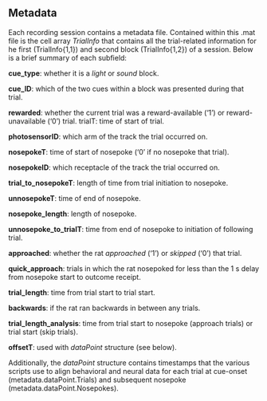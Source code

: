 ## Metadata

Each recording session contains a metadata file. Contained within this .mat file is the cell array *TrialInfo* that contains all the trial-related information for he first (TrialInfo{1,1}) and second block (TrialInfo{1,2}) of a session. Below is a brief summary of each subfield:

**cue_type**: whether it is a *light* or *sound* block.

**cue_ID**: which of the two cues within a block was presented during that trial.

**rewarded**: whether the current trial was a reward-available (‘1’) or reward-unavailable (‘0’) trial.
trialT: time of start of trial.

**photosensorID**: which arm of the track the trial occurred on.

**nosepokeT**: time of start of nosepoke (‘0’ if no nosepoke that trial).

**nosepokeID**: which receptacle of the track the trial occurred on.

**trial_to_nosepokeT**: length of time from trial initiation to nosepoke.

**unnosepokeT**: time of end of nosepoke.

**nosepoke_length**: length of nosepoke.

**unnosepoke_to_trialT**: time from end of nosepoke to initiation of following trial.

**approached**: whether the rat *approached* (‘1’) or *skipped* (‘0’) that trial.

**quick_approach**: trials in which the rat nosepoked for less than the 1 s delay from nosepoke start to outcome receipt.

**trial_length**: time from trial start to trial start.

**backwards**: if the rat ran backwards in between any trials.

**trial_length_analysis**: time from trial start to nosepoke (approach trials) or trial start (skip trials).

**offsetT**: used with *dataPoint* structure (see below).

Additionally, the *dataPoint* structure contains timestamps that the various scripts use to align behavioral and neural data for each trial at cue-onset (metadata.dataPoint.Trials) and subsequent nosepoke (metadata.dataPoint.Nosepokes).
